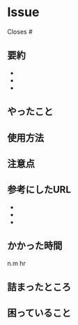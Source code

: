 # Issue

<!-- このPRの元になっているissueがあれば、それを書く -->

Closes #

## 要約

<!-- もし「やったこと」が長くなりそうなら、やったことの概要を3行以内でまとめる。なくても良い -->

-
-
-

## やったこと

<!-- やったことの詳細を書く -->

## 使用方法

<!-- もし他の人も使うコードを書いたなら、そのコードの使用方法を書く -->

## 注意点

<!-- レビュワーや、他の実装者が注意すべきポイントがあれば書く -->

## 参考にしたURL

<!-- 実装の参考にした記事のURLがあれば貼る -->

-
-
-

## かかった時間

<!-- かかった時間を0.5hr刻みで書く。ラベルをつけるのも忘れずに -->

n.m hr

## 詰まったところ

<!-- もし詰まったところがあれば書く（他の人の参考になるかもしれないので）。 -->

## 困っていること

<!-- 何か困っていることがあれば、それを書く -->
